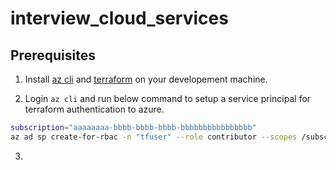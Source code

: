 # interview_cloud_services

## Prerequisites

1. Install [az cli](https://learn.microsoft.com/en-us/cli/azure/install-azure-cli-linux) and [terraform](https://developer.hashicorp.com/terraform/tutorials/aws-get-started/install-cli) on your developement machine.

2. Login `az cli` and run below command to setup a service principal for terraform authentication to azure.

```bash
subscription="aaaaaaaa-bbbb-bbbb-bbbb-bbbbbbbbbbbbbbbb"
az ad sp create-for-rbac -n "tfuser" --role contributor --scopes /subscriptions/$subscription
```

3. 